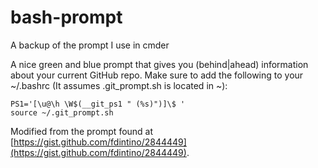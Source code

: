 # bash-prompt
A backup of the prompt I use in cmder

A nice green and blue prompt that gives you (behind|ahead) information about your current GitHub repo. Make sure to add the following to your ~/.bashrc (It assumes .git_prompt.sh is located in ~):

```
PS1='[\u@\h \W$(__git_ps1 " (%s)")]\$ '
source ~/.git_prompt.sh
```

Modified from the prompt found at [https://gist.github.com/fdintino/2844449](https://gist.github.com/fdintino/2844449).
